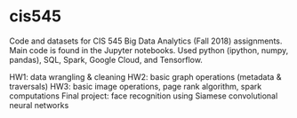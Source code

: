 # cis545

Code and datasets for CIS 545 Big Data Analytics (Fall 2018) assignments. Main code is found in the Jupyter notebooks.
Used python (ipython, numpy, pandas), SQL, Spark, Google Cloud, and Tensorflow.

HW1: data wrangling & cleaning
HW2: basic graph operations (metadata & traversals)
HW3: basic image operations, page rank algorithm, spark computations
Final project: face recognition using Siamese convolutional neural networks
